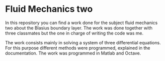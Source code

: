 # Fluid Mechanics two

In this repository you can find a work done for the subject fluid mechanics two about the Blasius boundary layer. 
The work was done together with three classmates but the one in charge of writing the code was me.

The work consists mainly in solving a system of three differential equations. For this purpose
different methods were programmed, explained in the documentation. The work was programmed in Matlab and Octave. 
